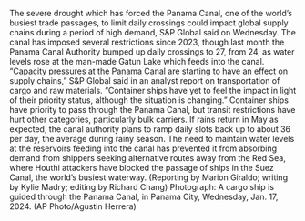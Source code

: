 The severe drought which has forced the Panama Canal, one of the world’s busiest trade passages, to limit daily crossings could impact global supply chains during a period of high demand, S&P Global said on Wednesday.
The canal has imposed several restrictions since 2023, though last month the Panama Canal Authority bumped up daily crossings to 27, from 24, as water levels rose at the man-made Gatun Lake which feeds into the canal.
“Capacity pressures at the Panama Canal are starting to have an effect on supply chains,” S&P Global said in an analyst report on transportation of cargo and raw materials. “Container ships have yet to feel the impact in light of their priority status, although the situation is changing.”
Container ships have priority to pass through the Panama Canal, but transit restrictions have hurt other categories, particularly bulk carriers.
If rains return in May as expected, the canal authority plans to ramp daily slots back up to about 36 per day, the average during rainy season.
The need to maintain water levels at the reservoirs feeding into the canal has prevented it from absorbing demand from shippers seeking alternative routes away from the Red Sea, where Houthi attackers have blocked the passage of ships in the Suez Canal, the world’s busiest waterway.
(Reporting by Marion Giraldo; writing by Kylie Madry; editing by Richard Chang)
Photograph: A cargo ship is guided through the Panama Canal, in Panama City, Wednesday, Jan. 17, 2024. (AP Photo/Agustin Herrera)